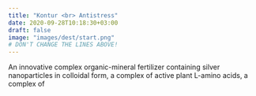 ```yaml
---
title: "Kontur <br> Antistress"
date: 2020-09-28T10:18:30+03:00
draft: false 
image: "images/dest/start.png"
# DON'T CHANGE THE LINES ABOVE!
---
```


An innovative complex organic-mineral fertilizer 
containing silver nanoparticles in colloidal form, 
a complex of active plant L-amino acids, a complex of
